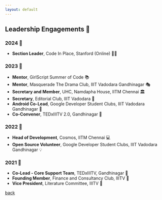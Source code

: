 ```yaml
---
layout: default
---
```


## Leadership Engagements 🌟

### 2024 🚀
- **Section Leader**, Code In Place, Stanford (Online) 🧑‍💻

### 2023 🌱
- **Mentor**, GirlScript Summer of Code 📚
- **Mentor**, Masquerade The Drama Club, IIIT Vadodara Gandhinagar 🎭
- **Secretary and Member**, UHC, Namdapha House, IITM Chennai 🏛
- **Secretary**, Editorial Club, IIIT Vadodara 📝
- **Android Co-Lead**, Google Developer Student Clubs, IIIT Vadodara Gandhinagar 📱
- **Co-Convener**, TEDxIIITV 2.0, Gandhinagar 🎤

### 2022 🌟
- **Head of Development**, Cosmos, IITM Chennai 💻
- **Open Source Volunteer**, Google Developer Student Clubs, IIIT Vadodara Gandhinagar 💡

### 2021 📘
- **Co-Lead - Core Support Team**, TEDxIIITV, Gandhinagar 🎤
- **Founding Member**, Finance and Consultancy Club, IIITV 💼
- **Vice President**, Literature Committee, IIITV 📖

[back](./)
